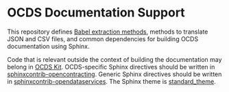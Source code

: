 # OCDS Documentation Support

This repository defines [Babel extraction methods](http://babel.pocoo.org/en/latest/messages.html), methods to translate JSON and CSV files, and common dependencies for building OCDS documentation using Sphinx.

Code that is relevant outside the context of building the documentation may belong in [OCDS Kit](https://github.com/open-contracting/ocdskit). OCDS-specific Sphinx directives should be written in [sphinxcontrib-opencontracting](https://github.com/open-contracting/sphinxcontrib-opencontracting). Generic Sphinx directives should be written in [sphinxcontrib-opendataservices](https://github.com/OpenDataServices/sphinxcontrib-opendataservices). The Sphinx theme is [standard_theme](https://github.com/open-contracting/standard_theme).
